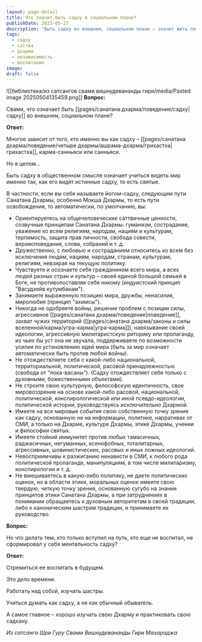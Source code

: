 ```yaml
---
layout: page-detail
title: Что значит быть садху в социальном плане?
publishDate: 2023-05-27
description: "Быть садху во внешнем, социальном плане — значит жить по принципам Санатана Дхармы: проявлять гуманизм, сострадание, терпимость, миролюбие, не отождествлять себя с нациями и политикой, иметь независимую точку зрения, основанную на Дхарме, и быть невосприимчивым к агрессии и пропаганде. Для начинающих важно работать над собой, изучать шастры и воспитывать ментальность садху."
tags:
  - садху
  - саттва
  - дхарма
  - независимость
  - воспитание
image: 
draft: false
---
```

![[библиотека/из сатсангов свами вишнудевананды гири/media/Pasted image 20250504135459.png]]
**Вопрос:** 

 Свами, что означает быть [[pages/санатана дхарма/поведение/садху|садху]] во внешнем, социальном плане?

  
**Ответ:** 

 Многое зависит от того, кто именно вы как садху – [[pages/санатана дхарма/поведение/четыре дхармы/ашрама-дхарма/грихастха|грихастха]], карма-санньяси или санньяси.

 Но в целом...

 Быть садху в общественном смысле означает учиться видеть мир именно так, как его видят истинные садху, то есть святые.

 В частности, если вы себя называете йогом-садху, следующим пути Санатана Дхармы, особенно Мокша Дхармы, то есть пути освобождения, то автоматически, по умолчанию, вы:

* Ориентируетесь на общечеловеческие саттвичные ценности, созвучные принципам Санатана Дхармы: гуманизм, сострадание, уважение ко всем религиям, народам, нациям и культурам, терпимость, защита прав личности, свобода совести, вероисповедания, слова, собраний и т. д.
* Дружественно, с любовью и состраданием относитесь ко всем без исключения людям, нациям, народам, странам, культурам, религиям, невзирая на текущую политику.
* Чувствуете и осознаете себя гражданином всего мира, а всех людей разных стран и культур – своей единой большой семьей в Боге, не противопоставляя себя никому (индуистский принцип "Васудхейв кутумбакам").
* Занимаете выраженную позицию мира, дружбы, ненасилия, миролюбия (принцип "ахимсы").
* Никогда не одобряете войны, решение проблем с позиции силы, агрессивное [[pages/санатана дхарма/поведение|поведение]], захват чужих территорий ([[pages/санатана дхарма/законы и силы вселенной/карма/угра-карма|угра-карма]]), навязывание своей идеологии, агрессивную милитаристскую риторику или пропаганду, из чьих бы уст она не звучала, поддерживаете по возможности усилия по установлению идей мира (быть за мир означает автоматически быть против любой войны).
* Не отождествляете себя с какой-либо национальной, территориальной, политической, расовой принадлежностью (свобода от "лока-васаны"). (Садху отождествляет себя только с духовными, божественными объектами).
* Не строите свою культурную, философскую идентичность, свое мировоззрение на основе какой-либо расовой, национальной, политической, конспирологической или иной псевдо-идеологии, политической истории, руководствуясь исключительно Дхармой.
* Имеете на все мировые события свою собственную точку зрения как садху, основанную не на информации, политике, нарративах от СМИ, а только на Дхарме, культуре Дхармы, этике Дхармы, учении и философии святых.
* Имеете стойкий иммунитет против любых тамасичных, раджасичных, негуманных, ксенофобных, тоталитарных, агрессивных, шовинистических, расовых и иных ложных идеологий.
* Невосприимчивы к разжиганию ненависти в СМИ, к любого рода политической пропаганде, манипуляциям, в том числе милитаризму, конспирологии и т. д.
* Не вмешиваетесь в какую-либо политику, не даете политических оценок, но в области этики, моральных оценок имеете свою твердую, четкую точку зрения, основанную сугубо на знании принципов этики Санатана Дхармы, а при затруднениях в понимании обращаетесь к духовным авторитетам в своей традиции, либо к каноническим шастрам традиции, и принимаете их руководство.

  
**Вопрос:** 

 Но что делать тем, кто только вступил на путь, кто еще не воспитал, не сформировал у себя ментальность садху?

  
**Ответ:** 

 Стремиться ее воспитать в будущем.

 Это дело времени.

 Работать над собой, изучать шастры. 

 Учиться думать как садху, а не как обычный обыватель.

 А самое главное – хорошо изучать свою Дхарму и практиковать свою садхану.

*Из сатсанга Шри Гуру Свами Вишнудевананды Гири Махараджа*